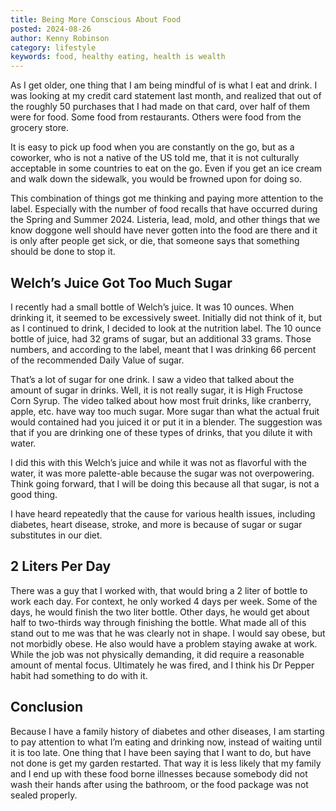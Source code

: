 ```yaml
---
title: Being More Conscious About Food
posted: 2024-08-26
author: Kenny Robinson
category: lifestyle
keywords: food, healthy eating, health is wealth
---
```


As I get older, one thing that I am being mindful of is what I eat and drink. 
I was looking at my credit card statement last month, and realized that out of the roughly 50 
purchases that I had made on that card, over half of them were for food. Some food from
restaurants. Others were food from the grocery store. 

It is easy to pick up food when you are constantly on the go, but as a coworker, who is not 
a native of the US told me, that it is not culturally acceptable in some countries to eat 
on the go. Even if you get an ice cream and walk down the sidewalk, you would be frowned
upon for doing so. 

This combination of things got me thinking and paying more attention to the label. Especially
with the number of food recalls that have occurred during the Spring and Summer 2024. 
Listeria, lead, mold, and other things that we know doggone well should have never gotten into
the food are there and it is only after people get sick, or die, that someone says that something 
should be done to stop it. 


## Welch’s Juice Got Too Much Sugar 

I recently had a small bottle of Welch’s juice. It was 10 ounces. When drinking it, it seemed 
to be excessively sweet. Initially did not think of it, but as I continued to drink, I decided to look 
at the nutrition label. The 10 ounce bottle of juice, had 32 grams of sugar, but an 
additional 33 grams.  Those numbers, and according to the label, meant that I was drinking 66
percent of the recommended Daily Value of sugar. 

That’s a lot of sugar for one drink. I saw a video that talked about the amount of sugar in 
drinks. Well, it is not really sugar, it is High Fructose Corn Syrup. The video talked about how 
most fruit drinks, like cranberry, apple, etc. have way too much sugar.  More sugar than what 
the actual fruit would contained had you juiced it or put it in a blender.  The suggestion was that 
if you are drinking one of these types of drinks, that you dilute it with water. 

I did this with this Welch’s juice and while it was not as flavorful with the water, it was more 
palette-able because the sugar was not overpowering.  Think going forward, that I will be 
doing this because all that sugar, is not a good thing. 

I have heard repeatedly that the cause for various health issues, including diabetes, heart 
disease, stroke, and more is because of sugar or sugar substitutes in our diet. 

## 2 Liters Per Day

There was a guy that I worked with, that would bring a 2 liter of bottle to work each day. 
For context, he only worked 4 days per week. Some of the days, he would finish the 
two liter bottle. Other days, he would get about half to two-thirds way through finishing 
the bottle. What made all of this stand out to me was that he was clearly not in shape. 
I would say obese, but not morbidly obese. He also would have a problem staying awake 
at work. While the job was not physically demanding, it did require a reasonable amount 
of mental focus. Ultimately he was fired, and I think his Dr Pepper habit had something 
to do with it. 

## Conclusion

Because I have a family history of diabetes and other diseases, I am starting to pay attention
to what I’m eating and drinking now, instead of waiting until it is too late. 
One thing that I have been saying that I want to do, but have not done is get my garden restarted. 
That way it is less likely that my family and I end up with these food borne illnesses because 
somebody did not wash their hands after using the bathroom, or the food package 
was not sealed properly.